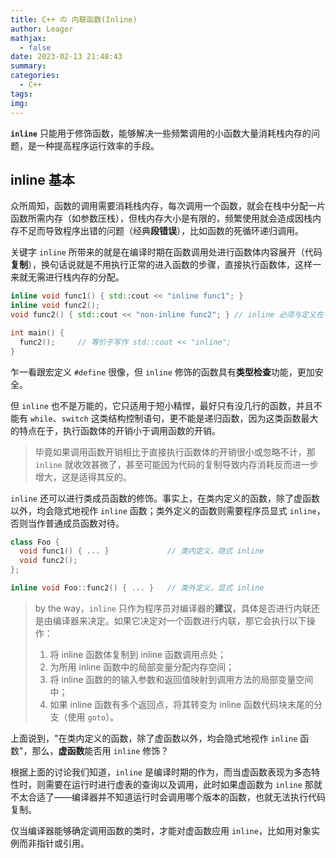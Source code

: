 ```yaml
---
title: C++ の 内联函数(Inline)
author: Leager
mathjax:
  - false
date: 2023-02-13 21:48:43
summary:
categories:
  - C++
tags:
img:
---
```


**`inline`** 只能用于修饰函数，能够解决一些频繁调用的小函数大量消耗栈内存的问题，是一种提高程序运行效率的手段。

<!--more-->

## inline 基本

众所周知，函数的调用需要消耗栈内存，每次调用一个函数，就会在栈中分配一片函数所需内存（如参数压栈），但栈内存大小是有限的，频繁使用就会造成因栈内存不足而导致程序出错的问题（经典**段错误**），比如函数的死循环递归调用。

关键字 `inline` 所带来的就是在编译时期在函数调用处进行函数体内容展开（代码**复制**），换句话说就是不用执行正常的进入函数的步骤，直接执行函数体，这样一来就无需进行栈内存的分配。

```cpp
inline void func1() { std::cout << "inline func1"; }
inline void func2();
void func2() { std::cout << "non-inline func2"; } // inline 必须与定义在一起，否则不生效

int main() {
  func2();     // 等价于写作 std::cout << "inline";
}
```

乍一看跟宏定义 `#define` 很像，但 `inline` 修饰的函数具有**类型检查**功能，更加安全。

但 `inline` 也不是万能的，它只适用于短小精悍，最好只有没几行的函数，并且不能有 `while`、`switch` 这类结构控制语句，更不能是递归函数，因为这类函数最大的特点在于，执行函数体的开销小于调用函数的开销。

> 毕竟如果调用函数开销相比于直接执行函数体的开销很小或忽略不计，那 `inline` 就收效甚微了，甚至可能因为代码的复制导致内存消耗反而进一步增大，这是适得其反的。

`inline` 还可以进行类成员函数的修饰。事实上，在类内定义的函数，除了虚函数以外，均会隐式地视作 `inline` 函数；类外定义的函数则需要程序员显式 `inline`，否则当作普通成员函数对待。

```cpp
class Foo {
  void func1() { ... }             // 类内定义，隐式 inline
  void func2();
};

inline void Foo::func2() { ... }   // 类外定义，显式 inline
```

> by the way，`inline` 只作为程序员对编译器的**建议**，具体是否进行内联还是由编译器来决定。如果它决定对一个函数进行内联，那它会执行以下操作：
>
> 1. 将 inline 函数体复制到 inline 函数调用点处；
> 2. 为所用 inline 函数中的局部变量分配内存空间；
> 3. 将 inline 函数的的输入参数和返回值映射到调用方法的局部变量空间中；
> 4. 如果 inline 函数有多个返回点，将其转变为 inline 函数代码块末尾的分支（使用 `goto`）。

上面说到，"在类内定义的函数，除了虚函数以外，均会隐式地视作 `inline` 函数"，那么，**虚函数**能否用 `inline` 修饰？

根据上面的讨论我们知道，`inline` 是编译时期的作为，而当虚函数表现为多态特性时，则需要在运行时进行虚表的查询以及调用，此时如果虚函数为 `inline` 那就不太合适了——编译器并不知道运行时会调用哪个版本的函数，也就无法执行代码复制。

仅当编译器能够确定调用函数的类时，才能对虚函数应用 `inline`，比如用对象实例而非指针或引用。
